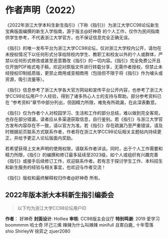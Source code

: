 # 作者声明（2022）

《2022年浙江大学本科生新生指引》（下称《指引》）为浙江大学CC98论坛新生宝典版面编撰的新生入学指南，源于版主@好神奇 的个人工作，仅作为民间指南供学生参考，不代表浙江大学官方，也不保证信息完全正确无误。

《指引》的唯一发布平台为浙江大学CC98论坛，仅对浙江大学校内公开，请勿在未授权情况下以任何形式分享给除校内学生、教职工和校友以外的个人或群体，严禁以任何形式修改或甚至恶意篡改《指引》的一切内容。《指引》完全免费公开且仅开放PDF格式电子稿，欢迎对原版文件进行转载分享，无需作者授权，但禁止未经授权印制纸质版，更禁止商用或变相商用（包括但不限于将《指引》作为噱头或资源，吸引流量等）。

《指引》信息参考了浙江大学各大官方网站和宣传平台公开内容，也参考了浙江大学CC98论坛用户个人经验，得到了诸多热心人士的支持与帮助。部分参考资料已在 “参考资料”章节中部分列出，但因精力所限，难免有所疏漏，在此深表歉意。

《指引》仅为作者个人对校园学习、生活和工作的部分总结，难以做到完全客观，也存在部分错漏，读者应从多渠道获取信息，自行鉴别。若《指引》与浙江大学官方发布内容存在不一致，请以官方为准。若《指引》存在疏漏乃至严重错误，请及时根据前页联系方式联系作者，作者将在浙江大学CC98论坛相关主题帖内持续更正，并给予更正人论坛版面内奖励。

若希望获得上文未声明的使用权限，请联系作者详谈。同时，出于个人工作需要和精力所限，《指引》的编撰和修订最多延续至2023级，如个人或组织有兴趣完善《指引》或接手后续修订工作，欢迎联系作者。若有志于探讨学生工作、本科招生和新生服务的经验与相关事宜，也欢迎与作者交流！

《指引》版权和最终解释权归作者@好神奇 所有。

## 2022年版本浙大本科新生指引编委会

> 以下均为浙江大学CC98论坛用户ID

**作者**： 好神奇
**封面设计**: Holliea
**审核**: CC98版主会议厅
**特别鸣谢**: 2019 爱学习 boommmm 哈士奇 环己三烯 辣辣为什么叫辣辣 minifull 且寄白鹿_ 十年雪落 shio ShirleyW 徐弈之 zjuer2080
